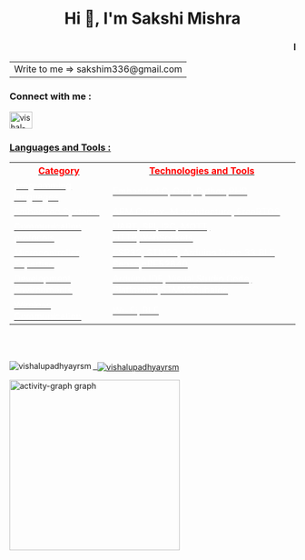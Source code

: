 <h1 align="center">Hi 👋, I'm Sakshi Mishra</h1>
<h3 align="center"><marquee>I'm Project Researcher in Indian Institute of Technology Bombay</marquee></h3>
<table>
  <tr>
    <!-- Text Section -->
    <td>
      Write to me => sakshim336@gmail.com <br/>
    </td>
  </tr>
</table>

<h3 align="left">Connect with me :</h3>
<p align="left">
<a href="https://linkedin.com/in/sakshimishra2806" target="blank">
<img align="center" src="https://raw.githubusercontent.com/rahuldkjain/github-profile-readme-generator/master/src/images/icons/Social/linked-in-alt.svg" alt="vishal-upadhyay-7bba17123" height="30" width="40" />
<!-- </a>
<a href="https://kaggle.com/vishalrsm" target="blank">
<img align="center" src="https://raw.githubusercontent.com/rahuldkjain/github-profile-readme-generator/master/src/images/icons/Social/kaggle.svg" alt="vishalrsm" height="30" width="40" />
</a> -->
</p>

<h3 align="left" >Languages and Tools :</h3>

<table>
  <tr>
    <th style="color: Red;">Category</th>
    <th style="color: red;">Technologies and Tools</th>
  </tr>
  <tr>
    <td style="color: white;">programming languages</td>
    <td style="color: white;">Embedded C, C++, Python,PHP</td>
  </tr>
  <tr>
    <td style="color: white;">Embedded Systems</td>
    <td style="color: white;">ARM Cortex-M architecture, FreeRTOS</td>
  </tr>
  <tr>
    <td style="color: white;">Communication protocols</td>
    <td style="color: white;">UART, SPI, I2C, MQTT, HTTP,WebSockets</td>
  </tr>
  <tr>
    <td style="color: white;">Microcontroller Expertise</td>
    <td style="color: white;">ESP32, STM32, Arduino Nano 33 BLE Sense,nRF52840</td>
  </tr>
    <tr>
    <td style="color: white;">Development Environments</td>
    <td style="color: white;">Arduino IDE, Visual Studio Code, PlatformIO,STM32Cubeide</td>
  </tr>
   <tr>
    <td style="color: white;">Wireless Communication</td>
    <td style="color: white;">Wi-Fi, BLE</td>
  </tr>
</table>
<br><br>

<!-- <p align="left">
  <a href="https://git-scm.com/" target="_blank" rel="noreferrer"> <img src="https://www.vectorlogo.zone/logos/git-scm/git-scm-icon.svg" alt="git" width="40" height="40"/> </a>&nbsp; 
  &nbsp; 
 <a href="https://www.php.net" target="_blank" rel="noreferrer"> <img src="https://raw.githubusercontent.com/devicons/devicon/master/icons/php/php-original.svg" alt="php" width="40" height="40"/> </a>&nbsp;
     <a href="https://postman.com" target="_blank" rel="noreferrer"> <img src="https://www.vectorlogo.zone/logos/getpostman/getpostman-icon.svg" alt="postman" width="40" height="40"/> </a>&nbsp;
      <a href="https://www.python.org" target="_blank" rel="noreferrer"> <img src="https://raw.githubusercontent.com/devicons/devicon/master/icons/python/python-original.svg" alt="python" width="40" height="40"/> </a></p>
</p> -->
       
<p>
<img align="left" src="https://github-readme-stats.vercel.app/api/top-langs?username=sakshi2806&show_icons=true&locale=en&layout=compact" alt="vishalupadhyayrsm" />
</p> 
<!-- <p>&nbsp;
<img align="center" src="https://github-readme-stats.vercel.app/api?username=vishalupadhyayrsm&show_icons=true&locale=en" alt="vishalupadhyayrsm" />
</p> -->
<p> &nbsp;
<img align="center" src="https://github-readme-streak-stats.herokuapp.com/?user=sakshi2806&" alt="vishalupadhyayrsm" />
</p>
<img src="https://github-readme-activity-graph.vercel.app/graph?username=sakshi2806&radius=16&theme=react&area=true&order=5" height="300" alt="activity-graph graph"  />
